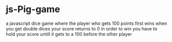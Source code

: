 # js-Pig-game

a javascript dice game where the player who gets 100 points first wins 
when you get double dices your score returns to 0 
in order to win you have to hold your score untill it gets to a 100 before the other player
